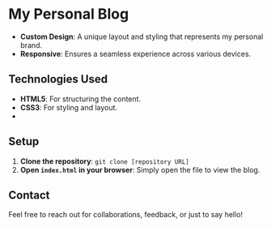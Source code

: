 # My Personal Blog

- **Custom Design**: A unique layout and styling that represents my personal brand.
- **Responsive**: Ensures a seamless experience across various devices.
  
## Technologies Used
- **HTML5**: For structuring the content.
- **CSS3**: For styling and layout.
- 
## Setup
1. **Clone the repository**: `git clone [repository URL]`
2. **Open `index.html` in your browser**: Simply open the file to view the blog.

## Contact
Feel free to reach out for collaborations, feedback, or just to say hello!
